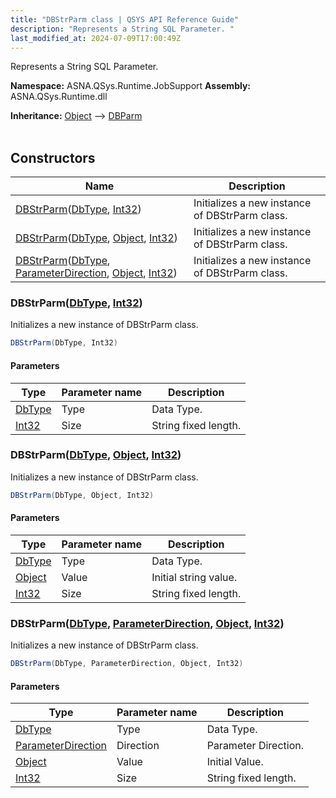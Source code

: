 ```yaml
---
title: "DBStrParm class | QSYS API Reference Guide"
description: "Represents a String SQL Parameter. "
last_modified_at: 2024-07-09T17:00:49Z
---
```


Represents a String SQL Parameter.

**Namespace:** ASNA.QSys.Runtime.JobSupport
**Assembly:** ASNA.QSys.Runtime.dll

**Inheritance:** [Object](https://docs.microsoft.com/en-us/dotnet/api/system.object) --> [DBParm](/reference/runtime/qsys-runtime-job-support/db-parm.html)
<br>
<br>

## Constructors

| Name | Description |
| --- | --- |
| [DBStrParm](#dbstrparmdbtype-int32)([DbType](https://learn.microsoft.com/en-us/dotnet/api/system.data.dbtype?view=net-8.0), [Int32](https://docs.microsoft.com/en-us/dotnet/api/system.int32)) | Initializes a new instance of DBStrParm class.
| [DBStrParm](#dbstrparmdbtype-object-int32)([DbType](https://learn.microsoft.com/en-us/dotnet/api/system.data.dbtype?view=net-8.0), [Object](https://docs.microsoft.com/en-us/dotnet/api/system.object), [Int32](https://docs.microsoft.com/en-us/dotnet/api/system.int32)) | Initializes a new instance of DBStrParm class.
| [DBStrParm](#dbstrparmdbtype-parameterdirection-object-int32)([DbType](https://learn.microsoft.com/en-us/dotnet/api/system.data.dbtype?view=net-8.0), [ParameterDirection](https://learn.microsoft.com/en-us/dotnet/api/system.data.parameterdirection?view=net-8.0), [Object](https://docs.microsoft.com/en-us/dotnet/api/system.object), [Int32](https://docs.microsoft.com/en-us/dotnet/api/system.int32)) | Initializes a new instance of DBStrParm class.

### DBStrParm([DbType](https://learn.microsoft.com/en-us/dotnet/api/system.data.dbtype?view=net-8.0), [Int32](https://docs.microsoft.com/en-us/dotnet/api/system.int32))

Initializes a new instance of DBStrParm class.

```cs
DBStrParm(DbType, Int32)
```

#### Parameters

| Type | Parameter name | Description
| --- | --- | ---
| [DbType](https://learn.microsoft.com/en-us/dotnet/api/system.data.dbtype?view=net-8.0) | Type | Data Type.
| [Int32](https://docs.microsoft.com/en-us/dotnet/api/system.int32) | Size | String fixed length.

### DBStrParm([DbType](https://learn.microsoft.com/en-us/dotnet/api/system.data.dbtype?view=net-8.0), [Object](https://docs.microsoft.com/en-us/dotnet/api/system.object), [Int32](https://docs.microsoft.com/en-us/dotnet/api/system.int32))

Initializes a new instance of DBStrParm class.

```cs
DBStrParm(DbType, Object, Int32)
```

#### Parameters

| Type | Parameter name | Description
| --- | --- | ---
| [DbType](https://learn.microsoft.com/en-us/dotnet/api/system.data.dbtype?view=net-8.0) | Type | Data Type.
| [Object](https://docs.microsoft.com/en-us/dotnet/api/system.object) | Value | Initial string value.
| [Int32](https://docs.microsoft.com/en-us/dotnet/api/system.int32) | Size | String fixed length.

### DBStrParm([DbType](https://learn.microsoft.com/en-us/dotnet/api/system.data.dbtype?view=net-8.0), [ParameterDirection](https://learn.microsoft.com/en-us/dotnet/api/system.data.parameterdirection?view=net-8.0), [Object](https://docs.microsoft.com/en-us/dotnet/api/system.object), [Int32](https://docs.microsoft.com/en-us/dotnet/api/system.int32))

Initializes a new instance of DBStrParm class.

```cs
DBStrParm(DbType, ParameterDirection, Object, Int32)
```

#### Parameters

| Type | Parameter name | Description
| --- | --- | ---
| [DbType](https://learn.microsoft.com/en-us/dotnet/api/system.data.dbtype?view=net-8.0) | Type | Data Type.
| [ParameterDirection](https://learn.microsoft.com/en-us/dotnet/api/system.data.parameterdirection?view=net-8.0) | Direction | Parameter Direction.
| [Object](https://docs.microsoft.com/en-us/dotnet/api/system.object) | Value | Initial Value.
| [Int32](https://docs.microsoft.com/en-us/dotnet/api/system.int32) | Size | String fixed length.
